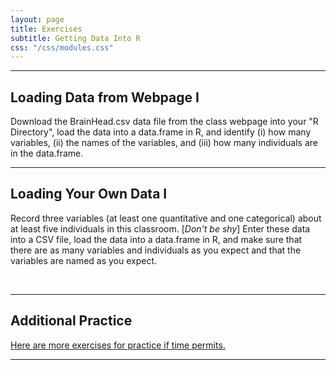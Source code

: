 ```yaml
---
layout: page
title: Exercises
subtitle: Getting Data Into R
css: "/css/modules.css"
---
```


----

## Loading Data from Webpage I
Download the BrainHead.csv data file from the class webpage into your "R Directory", load the data into a data.frame in R, and identify (i) how many variables, (ii) the names of the variables, and (iii) how many individuals are in the data.frame.

----

## Loading Your Own Data I
Record three variables (at least one quantitative and one categorical) about at least five individuals in this classroom. [*Don't be shy*] Enter these data into a CSV file, load the data into a data.frame in R, and make sure that there are as many variables and individuals as you expect and that the variables are named as you expect.

&nbsp;

----

## Additional Practice

[Here are more exercises for practice if time permits.](GettingDataIntoR_CE2)

----
